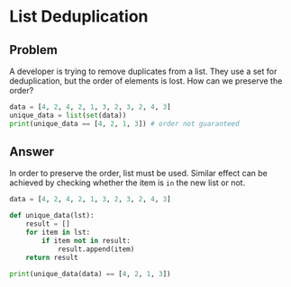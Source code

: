# List Deduplication
## Problem
A developer is trying to remove duplicates from a list. They use a set for deduplication, but the order of elements is lost. How can we preserve the order?

```python
data = [4, 2, 4, 2, 1, 3, 2, 3, 2, 4, 3]
unique_data = list(set(data))
print(unique_data == [4, 2, 1, 3]) # order not guaranteed
```

## Answer
In order to preserve the order, list must be used. Similar effect can be achieved by checking whether the item is `in` the new list or not.

```python
data = [4, 2, 4, 2, 1, 3, 2, 3, 2, 4, 3]

def unique_data(lst):
    result = []
    for item in lst:
        if item not in result:
            result.append(item)
    return result

print(unique_data(data) == [4, 2, 1, 3])
```
